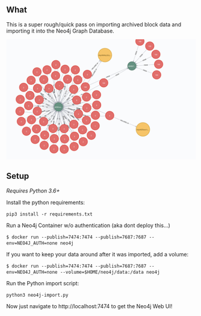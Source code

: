 ## What
This is a super rough/quick pass on importing archived block data and importing it into the Neo4j Graph Database. 

![Neo4j Screenshot](media/neo4j-screenshot.png)

## Setup 
*Requires Python 3.6+*

Install the python requirements: 
```
pip3 install -r requirements.txt
```

Run a Neo4j Container w/o authentication (aka dont deploy this...)

```
$ docker run --publish=7474:7474 --publish=7687:7687 --env=NEO4J_AUTH=none neo4j
```

If you want to keep your data around after it was imported, add a volume: 
```
$ docker run --publish=7474:7474 --publish=7687:7687 --env=NEO4J_AUTH=none --volume=$HOME/neo4j/data:/data neo4j
```

Run the Python import script: 
```
python3 neo4j-import.py 
```

Now just navigate to http://localhost:7474 to get the Neo4j Web UI!